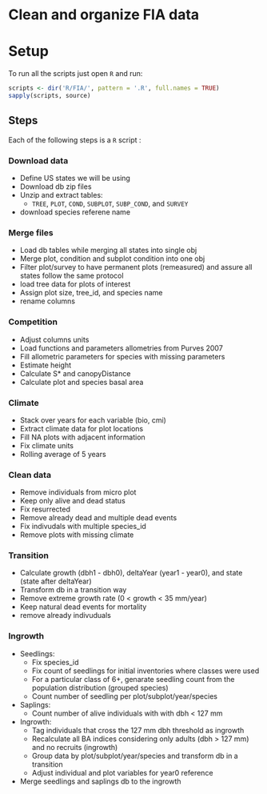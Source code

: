 # Clean and organize FIA data


# Setup

To run all the scripts just open `R` and run:

```r
scripts <- dir('R/FIA/', pattern = '.R', full.names = TRUE)
sapply(scripts, source)
```

## Steps

Each of the following steps is a `R` script :

### Download data
  - Define US states we will be using
  - Download db zip files
  - Unzip and extract tables:
      - `TREE`, `PLOT`, `COND`, `SUBPLOT`, `SUBP_COND`, and `SURVEY` 
  - download species referene name

### Merge files
  - Load db tables while merging all states into single obj
  - Merge plot, condition and subplot condition into one obj
  - Filter plot/survey to have permanent plots (remeasured) and assure all states follow the same protocol
  - load tree data for plots of interest
  - Assign plot size, tree_id, and species name
  - rename columns

### Competition
  - Adjust columns units
  - Load functions and parameters allometries from Purves 2007
  - Fill allometric parameters for species with missing parameters
  - Estimate height
  - Calculate S* and canopyDistance
  - Calculate plot and species basal area

### Climate
  - Stack over years for each variable (bio, cmi)
  - Extract climate data for plot locations
  - Fill NA plots with adjacent information
  - Fix climate units
  - Rolling average of 5 years

### Clean data
  - Remove individuals from micro plot
  - Keep only alive and dead status
  - Fix resurrected
  - Remove already dead and multiple dead events
  - Fix indivudals with multiple species_id
  - Remove plots with missing climate

### Transition
  - Calculate growth (dbh1 - dbh0), deltaYear (year1 - year0), and state (state after deltaYear)
  - Transform db in a transition way
  - Remove extreme growth rate (0 < growth < 35 mm/year)
  - Keep natural dead events for mortality
  - remove already indivuduals

### Ingrowth
  - Seedlings:
    - Fix species_id
    - Fix count of seedlings for initial inventories where classes were used
    - For a particular class of 6+, genarate seedling count from the population distribution (grouped species)
    - Count number of seedling per plot/subplot/year/species
  - Saplings:
    - Count number of alive individuals with with dbh < 127 mm
  - Ingrowth:
    - Tag individuals that cross the 127 mm dbh threshold as ingrowth
    - Recalculate all BA indices considering only adults (dbh > 127 mm) and no recruits (ingrowth)
    - Group data by plot/subplot/year/species and transform db in a transition
    - Adjust individual and plot variables for year0 reference
  - Merge seedlings and saplings db to the ingrowth
